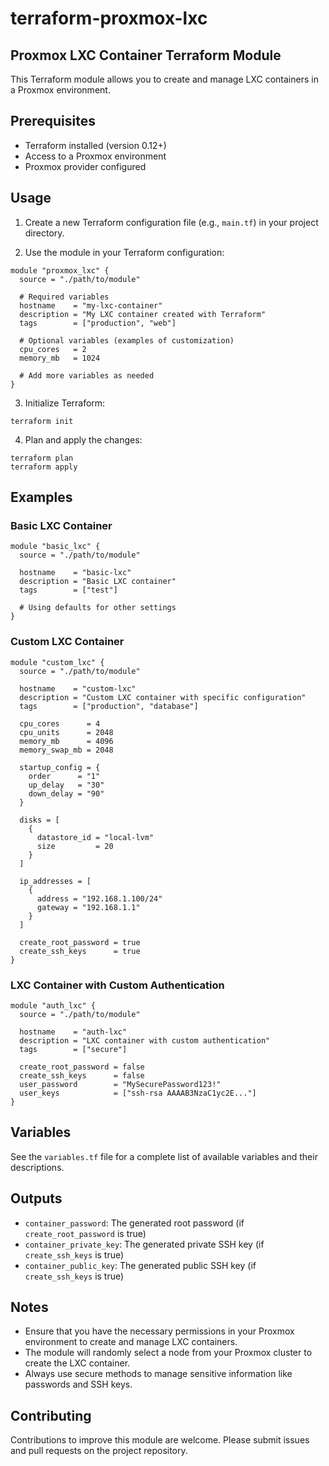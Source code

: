 # terraform-proxmox-lxc

## Proxmox LXC Container Terraform Module

This Terraform module allows you to create and manage LXC containers in a Proxmox environment.

## Prerequisites

- Terraform installed (version 0.12+)
- Access to a Proxmox environment
- Proxmox provider configured

## Usage

1. Create a new Terraform configuration file (e.g., `main.tf`) in your project directory.

2. Use the module in your Terraform configuration:

```hcl
module "proxmox_lxc" {
  source = "./path/to/module"

  # Required variables
  hostname    = "my-lxc-container"
  description = "My LXC container created with Terraform"
  tags        = ["production", "web"]

  # Optional variables (examples of customization)
  cpu_cores   = 2
  memory_mb   = 1024
  
  # Add more variables as needed
}
```

3. Initialize Terraform:

```
terraform init
```

4. Plan and apply the changes:

```
terraform plan
terraform apply
```

## Examples

### Basic LXC Container

```hcl
module "basic_lxc" {
  source = "./path/to/module"

  hostname    = "basic-lxc"
  description = "Basic LXC container"
  tags        = ["test"]

  # Using defaults for other settings
}
```

### Custom LXC Container

```hcl
module "custom_lxc" {
  source = "./path/to/module"

  hostname    = "custom-lxc"
  description = "Custom LXC container with specific configuration"
  tags        = ["production", "database"]

  cpu_cores      = 4
  cpu_units      = 2048
  memory_mb      = 4096
  memory_swap_mb = 2048

  startup_config = {
    order      = "1"
    up_delay   = "30"
    down_delay = "90"
  }

  disks = [
    {
      datastore_id = "local-lvm"
      size         = 20
    }
  ]

  ip_addresses = [
    {
      address = "192.168.1.100/24"
      gateway = "192.168.1.1"
    }
  ]

  create_root_password = true
  create_ssh_keys      = true
}
```

### LXC Container with Custom Authentication

```hcl
module "auth_lxc" {
  source = "./path/to/module"

  hostname    = "auth-lxc"
  description = "LXC container with custom authentication"
  tags        = ["secure"]

  create_root_password = false
  create_ssh_keys      = false
  user_password        = "MySecurePassword123!"
  user_keys            = ["ssh-rsa AAAAB3NzaC1yc2E..."]
}
```

## Variables

See the `variables.tf` file for a complete list of available variables and their descriptions.

## Outputs

- `container_password`: The generated root password (if `create_root_password` is true)
- `container_private_key`: The generated private SSH key (if `create_ssh_keys` is true)
- `container_public_key`: The generated public SSH key (if `create_ssh_keys` is true)

## Notes

- Ensure that you have the necessary permissions in your Proxmox environment to create and manage LXC containers.
- The module will randomly select a node from your Proxmox cluster to create the LXC container.
- Always use secure methods to manage sensitive information like passwords and SSH keys.

## Contributing

Contributions to improve this module are welcome. Please submit issues and pull requests on the project repository.
